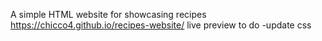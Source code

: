 A simple HTML website for showcasing recipes
https://chicco4.github.io/recipes-website/ live preview
to do
-update css